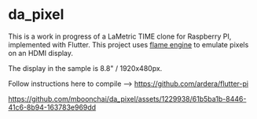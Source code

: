 # da_pixel

This is a work in progress of a LaMetric TIME clone for Raspberry PI, implemented with Flutter. This project uses [flame engine](https://flame-engine.org/) to emulate pixels on an HDMI display.

The display in the sample is 8.8" / 1920x480px.

Follow instructions here to compile --> https://github.com/ardera/flutter-pi




https://github.com/mboonchai/da_pixel/assets/1229938/61b5ba1b-8446-41c6-8b94-163783e969dd

